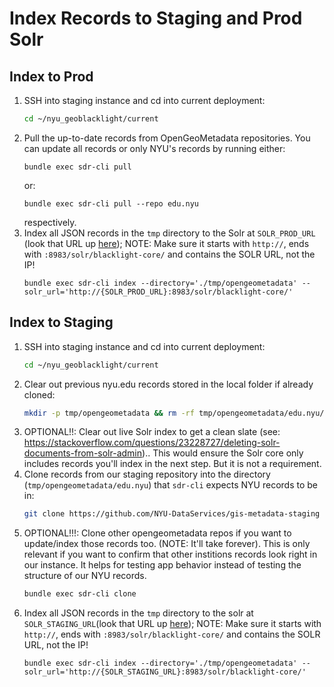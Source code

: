 # Index Records to Staging and Prod Solr

## Index to Prod

1. SSH into staging instance and cd into current deployment:
    ``` sh
    cd ~/nyu_geoblacklight/current
    ```
2. Pull the up-to-date records from OpenGeoMetadata repositories. You can update all records or only NYU's records by running either:
    ```
    bundle exec sdr-cli pull
    ``` 
    or: 
    ```
    bundle exec sdr-cli pull --repo edu.nyu
    ```
    respectively.
3. Index all JSON records in the `tmp` directory to the Solr at `SOLR_PROD_URL` (look that URL up [here](https://docs.google.com/spreadsheets/d/1jBfnJ40QW57Ysh0OGn8tB2ya-aa4mhexwju22-Q3TK8/edit#gid=0)); NOTE: Make sure it starts with `http://`, ends with `:8983/solr/blacklight-core/` and contains the SOLR URL, not the IP!
    ```
    bundle exec sdr-cli index --directory='./tmp/opengeometadata' --solr_url='http://{SOLR_PROD_URL}:8983/solr/blacklight-core/'
    ```

## Index to Staging

1. SSH into staging instance and cd into current deployment:
    ``` sh
    cd ~/nyu_geoblacklight/current
    ```
2. Clear out previous nyu.edu records stored in the local folder if already cloned:
    ``` sh
    mkdir -p tmp/opengeometadata && rm -rf tmp/opengeometadata/edu.nyu/
    ```
3. OPTIONAL!!: Clear out live Solr index to get a clean slate (see: https://stackoverflow.com/questions/23228727/deleting-solr-documents-from-solr-admin).. This would ensure the Solr core only includes records you'll index in the next step. But it is not a requirement.
4. Clone records from our staging repository into the directory (`tmp/opengeometadata/edu.nyu`) that `sdr-cli` expects NYU records to be in:
    ``` sh
    git clone https://github.com/NYU-DataServices/gis-metadata-staging tmp/opengeometadata/edu.nyu
    ```
5. OPTIONAL!!!: Clone other opengeometadata repos if you want to update/index those records too. (NOTE: It'll take forever). This is only relevant if you want to confirm that other institions records look right in our instance. It helps for testing app behavior instead of testing the structure of our NYU records.
    ``` sh
    bundle exec sdr-cli clone
    ```
7. Index all JSON records in the `tmp` directory to the solr at `SOLR_STAGING_URL`(look that URL up [here](https://docs.google.com/spreadsheets/d/1jBfnJ40QW57Ysh0OGn8tB2ya-aa4mhexwju22-Q3TK8/edit#gid=0)); NOTE: Make sure it starts with `http://`, ends with `:8983/solr/blacklight-core/` and contains the SOLR URL, not the IP!
    ```
    bundle exec sdr-cli index --directory='./tmp/opengeometadata' --solr_url='http://{SOLR_STAGING_URL}:8983/solr/blacklight-core/'
    ```